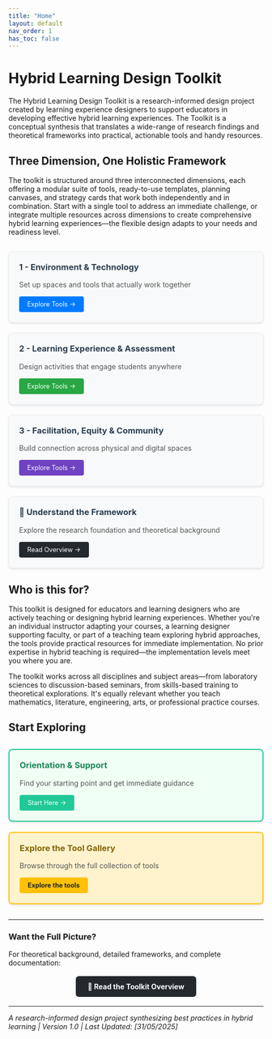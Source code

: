 ```yaml
---
title: "Home"
layout: default
nav_order: 1
has_toc: false
---
```


# Hybrid Learning Design Toolkit

The Hybrid Learning Design Toolkit is a research-informed design project created by learning experience designers to support educators in developing effective hybrid learning experiences. The Toolkit is a conceptual synthesis that translates a wide-range of research findings and theoretical frameworks into practical, actionable tools and handy resources.


## Three Dimension, One Holistic Framework

The toolkit is structured around three interconnected dimensions, each offering a modular suite of tools, ready-to-use templates, planning canvases, and strategy cards that work both independently and in combination. Start with a single tool to address an immediate challenge, or integrate multiple resources across dimensions to create comprehensive hybrid learning experiences—the flexible design adapts to your needs and readiness level.

<div style="display: flex; flex-wrap: wrap; gap: 20px; margin: 30px 0;">



<div style="flex: 1; min-width: 280px; background: #f8f9fa; border: 1px solid #e9ecef; border-radius: 8px; padding: 20px; box-shadow: 0 2px 4px rgba(0,0,0,0.1);">
<h3 style="margin-top: 0; color: #2c3e50;">1 - Environment & Technology</h3>
<p style="margin-bottom: 15px; color: #555;">Set up spaces and tools that actually work together</p>
<a href="{{ '/01-dimension-01-environment-technology-design-kit/' | relative_url }}" style="display: inline-block; background: #007bff; color: white; padding: 8px 16px; text-decoration: none; border-radius: 4px; font-size: 0.9em;">Explore Tools →</a>
</div>

<div style="flex: 1; min-width: 280px; background: #f8f9fa; border: 1px solid #e9ecef; border-radius: 8px; padding: 20px; box-shadow: 0 2px 4px rgba(0,0,0,0.1);">
<h3 style="margin-top: 0; color: #2c3e50;">2 - Learning Experience & Assessment</h3>
<p style="margin-bottom: 15px; color: #555;">Design activities that engage students anywhere</p>
<a href="{{ '/02-dimension-02-learning-experience-assessment-kit/' | relative_url }}" style="display: inline-block; background: #28a745; color: white; padding: 8px 16px; text-decoration: none; border-radius: 4px; font-size: 0.9em;">Explore Tools →</a>
</div>

<div style="flex: 1; min-width: 280px; background: #f8f9fa; border: 1px solid #e9ecef; border-radius: 8px; padding: 20px; box-shadow: 0 2px 4px rgba(0,0,0,0.1);">
<h3 style="margin-top: 0; color: #2c3e50;">3 - Facilitation, Equity & Community</h3>
<p style="margin-bottom: 15px; color: #555;">Build connection across physical and digital spaces</p>
<a href="{{ '/03-dimension-03-facilitation-equity-community-design-kit/' | relative_url }}" style="display: inline-block; background: #6f42c1; color: white; padding: 8px 16px; text-decoration: none; border-radius: 4px; font-size: 0.9em;">Explore Tools →</a>
</div>

<div style="flex: 1; min-width: 280px; background: #f8f9fa; border: 1px solid #e9ecef; border-radius: 8px; padding: 20px; box-shadow: 0 2px 4px rgba(0,0,0,0.1);">
<h3 style="margin-top: 0; color: #2c3e50;">📖 Understand the Framework</h3>
<p style="margin-bottom: 15px; color: #555;">Explore the research foundation and theoretical background</p>
<a href="{{ '/hybrid-learning-design-toolkit-short_overview' | relative_url }}" style="display: inline-block; background: #24292e; color: white; padding: 8px 16px; text-decoration: none; border-radius: 4px; font-size: 0.9em;">Read Overview →</a>
</div>

</div>

## Who is this for?

This toolkit is designed for educators and learning designers who are actively teaching or designing hybrid learning experiences. Whether you're an individual instructor adapting your courses, a learning designer supporting faculty, or part of a teaching team exploring hybrid approaches, the tools provide practical resources for immediate implementation. No prior expertise in hybrid teaching is required—the implementation levels meet you where you are.

The toolkit works across all disciplines and subject areas—from laboratory sciences to discussion-based seminars, from skills-based training to theoretical explorations. It's equally relevant whether you teach mathematics, literature, engineering, arts, or professional practice courses.

## Start Exploring

<div style="display: flex; flex-wrap: wrap; gap: 20px; margin: 30px 0;">

<div style="flex: 1; min-width: 280px; background: #f0fff4; border: 2px solid #20c997; border-radius: 8px; padding: 20px; box-shadow: 0 2px 4px rgba(0,0,0,0.1);">
<h3 style="margin-top: 0; color: #198754;"><i class="fas fa-compass"></i> Orientation & Support</h3>
<p style="margin-bottom: 15px; color: #555;">Find your starting point and get immediate guidance</p>
<a href="{{ '/00-orientation-support-tools/' | relative_url }}" style="display: inline-block; background: #20c997; color: white; padding: 8px 16px; text-decoration: none; border-radius: 4px; font-size: 0.9em;">Start Here →</a>
</div>

<div style="flex: 1; min-width: 280px; background: #fff3cd; border: 2px solid #ffc107; border-radius: 8px; padding: 20px; box-shadow: 0 2px 4px rgba(0,0,0,0.1);">
<h3 style="margin-top: 0; color: #856404;">Explore the Tool Gallery</h3>
<p style="margin-bottom: 15px; color: #555;">Browse through the full collection of tools</p>
<a href="{{ '/all-tools/' | relative_url }}" style="display: inline-block; background: #ffc107; color: #212529; padding: 8px 16px; text-decoration: none; border-radius: 4px; font-size: 0.9em; font-weight: bold; margin-right: 15px;">Explore the tools</a>
</div>




</div>






---

### Want the Full Picture?

For theoretical background, detailed frameworks, and complete documentation:

<div style="text-align: center; margin: 30px 0;">
<a href="{{ '/hybrid-learning-design-toolkit-short_overview' | relative_url }}" style="background-color: #24292e; color: white; padding: 12px 24px; border-radius: 6px; text-decoration: none; font-weight: bold;">📖 Read the Toolkit Overview</a>
</div>

---

*A research-informed design project synthesizing best practices in hybrid learning | Version 1.0  | Last Updated: [31/05/2025]*